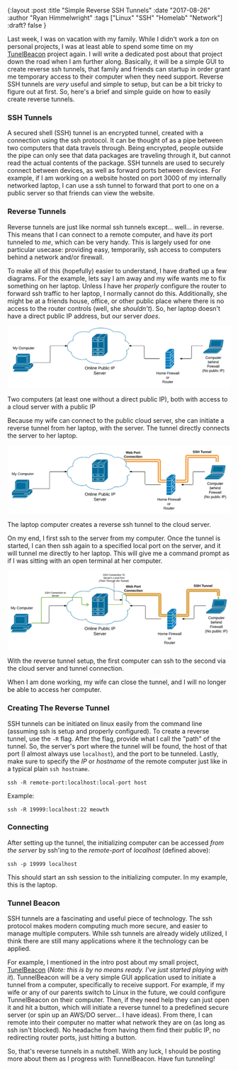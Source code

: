 {:layout :post
:title  "Simple Reverse SSH Tunnels"
:date "2017-08-26"
:author "Ryan Himmelwright"
:tags ["Linux" "SSH" "Homelab" "Network"]
:draft? false
}

Last week, I was on vacation with my family. While I didn't work a *ton* on personal projects, I was at least able to spend some time on my [TunelBeacon](https://github.com/himmAllRight/TunnelBeacon) project again. I will write a dedicated post about that project down the road when I am further along. Basically, it will be a simple GUI to create reverse ssh tunnels, that family and friends can startup in order grant me temporary access to their computer when they need support. Reverse SSH tunnels are *very* useful and simple to setup, but can be a bit tricky to figure out at first. So, here's a brief and simple guide on how to easily create reverse tunnels.

<!-- more -->

### SSH Tunnels

A secured shell (SSH) tunnel is an encrypted tunnel, created with a connection using the ssh protocol. It can be thought of as a pipe between two computers that data travels through. Being encrypted, people outside the pipe can only see that data packages are traveling through it, but cannot read the actual contents of the package. SSH tunnels are used to securely connect between devices, as well as forward ports between devices. For example, if I am working on a website hosted on port 3000 of my internally networked laptop, I can use a ssh tunnel to forward that port to one on a public server so that friends can view the website.



### Reverse Tunnels

Reverse tunnels are just like normal ssh tunnels except... well... in reverse. This means that I can connect to a remote computer, and have *its* port tunneled to *me*, which can be very handy. This is largely used for one particular usecase: providing easy, temporarily, ssh access to computers behind a network and/or firewall. 

To make all of this (hopefully) easier to understand, I have drafted up a few diagrams. For the example, lets say I am away and my wife wants me to fix something on her laptop. Unless I have her *properly* configure the router to forward ssh traffic to her laptop, I normally cannot do this. Additionally, she might be at a friends house, office, or other public place where there is no access to the router controls (well, she *shouldn't*). So, her laptop doesn't have a direct public IP address, but our server *does*.

![Computer behind firewall](../../img/posts/simple-reverse-ssh-tunnel/network-diagram.png)
<div id="caption">Two computers (at least one without a direct public IP), both with access to a cloud server with a public IP</div>

Because my wife can connect to the public cloud server, she can initiate a reverse tunnel from her laptop, with the server. The tunnel directly connects the server to her laptop.

![Computer behind firewall](../../img/posts/simple-reverse-ssh-tunnel/ssh-tunnel.png)
<div id="caption">The laptop computer creates a reverse ssh tunnel to the cloud server.</div>

On my end, I first ssh to the server from my computer. Once the tunnel is started, I can then ssh again to a specified local port on the server, and it will tunnel me directly to her laptop. This will give me a command prompt as if I was sitting with an open terminal at her computer.


![Computer behind firewall](../../img/posts/simple-reverse-ssh-tunnel/connect-through-tunnel.png)
<div id="caption">With the reverse tunnel setup, the first computer can ssh to the second via the cloud server and tunnel connection.</div>

When I am done working, my wife can close the tunnel, and I will no longer be able to access her computer.


### Creating The Reverse Tunnel

SSH tunnels can be initiated on linux easily from the command line (assuming ssh is setup and properly configured). To create a reverse tunnel, use the `-R` flag. After the flag, provide what I call the "path" of the tunnel. So, the server's port where the tunnel will be found, the host of that port (I almost always use `localhost`), and the port to be tunneled. Lastly, make sure to specify the *IP* or *hostname* of the remote computer just like in a typical plain `ssh hostname`.

```
ssh -R remote-port:localhost:local-port host
```

Example:

```
ssh -R 19999:localhost:22 meowth
```


### Connecting

After setting up the tunnel, the initializing computer can be accessed *from the server* by ssh'ing to the *remote-port* of *localhost* (defined above):

```
ssh -p 19999 localhost
```

This should start an ssh session to the initializing computer. In my example, this is the laptop.


### Tunnel Beacon

SSH tunnels are a fascinating and useful piece of technology. The ssh protocol makes modern computing much more secure, and easier to manage multiple computers. While ssh tunnels are already widely utilized, I think there are still many applications where it the technology can be applied. 

For example, I mentioned in the intro post about my small project, [TunelBeacon](https://github.com/himmAllRight/TunnelBeacon) (*Note: this is by no means ready. I've just started playing with it*). TunnelBeacon will be a very simple GUI application used to initiate a tunnel from a computer, specifically to receive support. For example, if my wife or any of our parents switch to Linux in the future, we could configure TunnelBeacon on their computer. Then, if they need help they can just open it and hit a button, which will initiate a reverse tunnel to a predefined secure server (or spin up an AWS/DO server... I have ideas). From there, I can remote into their computer no matter what network they are on (as long as ssh isn't blocked). No headache from having them find their public IP, no redirecting router ports, just hitting a button.

So, that's reverse tunnels in a nutshell. With any luck, I should be posting more about them as I progress with TunnelBeacon. Have fun tunneling!